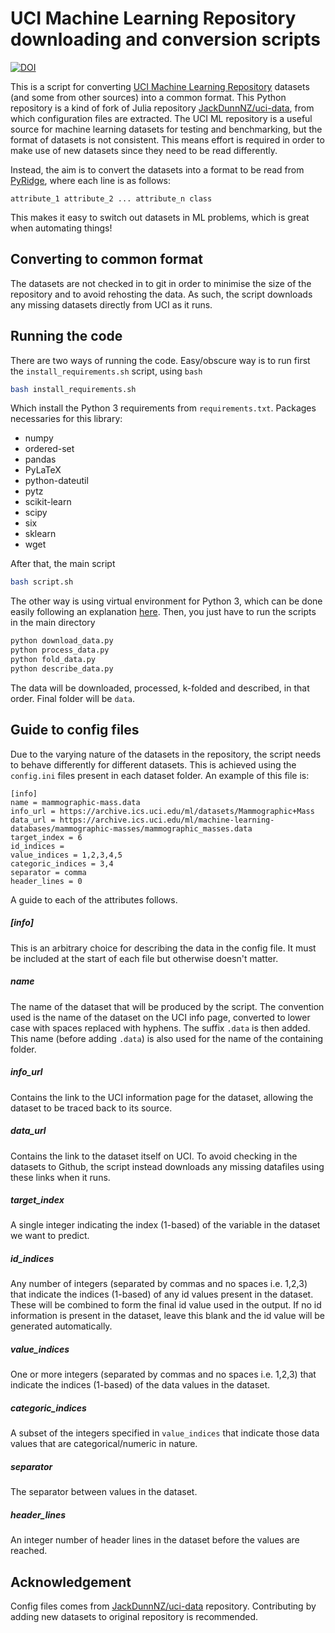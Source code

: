 # UCI Machine Learning Repository downloading and conversion scripts

[![DOI](https://zenodo.org/badge/132050484.svg)](https://zenodo.org/badge/latestdoi/132050484)

This is a script for converting [UCI Machine Learning Repository](http://archive.ics.uci.edu/ml/datasets.html) datasets (and some from other sources) into a common format. This Python repository is a kind of fork of Julia repository [JackDunnNZ/uci-data](https://github.com/JackDunnNZ/uci-data), from which configuration files are extracted. The UCI ML repository is a useful source for machine learning datasets for testing and benchmarking, but the format of datasets is not consistent. This means effort is required in order to make use of new datasets since they need to be read differently.

Instead, the aim is to convert the datasets into a format to be read
from [PyRidge](https://github.com/cperales/PyRidge), where each line is as follows:

    attribute_1 attribute_2 ... attribute_n class

This makes it easy to switch out datasets in ML problems, which is great when automating things!

## Converting to common format

The datasets are not checked in to git in order to minimise the size of the repository and to avoid rehosting the data. As such, the script downloads any missing datasets directly from UCI as it runs.

## Running the code

There are two ways of running the code. Easy/obscure way is to run
first the `install_requirements.sh` script, using `bash`

```bash
bash install_requirements.sh
```

Which install the Python 3 requirements from `requirements.txt`. Packages necessaries for this library:

- numpy
- ordered-set
- pandas
- PyLaTeX
- python-dateutil
- pytz
- scikit-learn
- scipy
- six
- sklearn
- wget


After that, the main script

```bash
bash script.sh
```

The other way is using virtual environment for Python 3, which can be
done easily following an explanation
[here](https://github.com/cperales/PyRidge#how-to-install-it-within-a-virtual-environment).
Then, you just have to run the scripts in the main directory

```bash
python download_data.py
python process_data.py
python fold_data.py
python describe_data.py
```

The data will be downloaded, processed, k-folded and described,
in that order. Final folder will be `data`.

## Guide to config files

Due to the varying nature of the datasets in the repository, the script needs to behave differently for different datasets. This is achieved using the `config.ini` files present in each dataset folder. An example of this file is:

    [info]
    name = mammographic-mass.data
    info_url = https://archive.ics.uci.edu/ml/datasets/Mammographic+Mass
    data_url = https://archive.ics.uci.edu/ml/machine-learning-databases/mammographic-masses/mammographic_masses.data
    target_index = 6
    id_indices =
    value_indices = 1,2,3,4,5
    categoric_indices = 3,4
    separator = comma
    header_lines = 0

A guide to each of the attributes follows.

##### [info]

This is an arbitrary choice for describing the data in the config file. It must be included at the start of each file but otherwise doesn't matter.

##### name

The name of the dataset that will be produced by the script. The convention used is the name of the dataset on the UCI info page, converted to lower case with spaces replaced with hyphens. The suffix `.data` is then added. This name (before adding `.data`) is also used for the name of the containing folder.

##### info_url

Contains the link to the UCI information page for the dataset, allowing the dataset to be traced back to its source.

##### data_url

Contains the link to the dataset itself on UCI. To avoid checking in the datasets to Github, the script instead downloads any missing datafiles using these links when it runs.

##### target_index

A single integer indicating the index (1-based) of the variable in the dataset we want to predict.

##### id_indices

Any number of integers (separated by commas and no spaces i.e. 1,2,3) that indicate the indices (1-based) of any id values present in the dataset. These will be combined to form the final id value used in the output. If no id information is present in the dataset, leave this blank and the id value will be generated automatically.

##### value_indices

One or more integers (separated by commas and no spaces i.e. 1,2,3) that indicate the indices (1-based) of the data values in the dataset.

##### categoric_indices

A subset of the integers specified in `value_indices` that indicate those data values that are categorical/numeric in nature.

##### separator

The separator between values in the dataset.

##### header_lines

An integer number of header lines in the dataset before the values are reached.

## Acknowledgement

Config files comes from [JackDunnNZ/uci-data](https://github.com/JackDunnNZ/uci-data)
repository. Contributing by adding new datasets to original repository is recommended.
